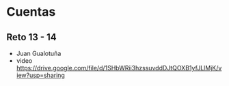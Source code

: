 # Cuentas
## Reto 13 - 14
* Juan Gualotuña
* video https://drive.google.com/file/d/1SHbWRii3hzssuvddDJtQOXB1yfJLlMjK/view?usp=sharing
